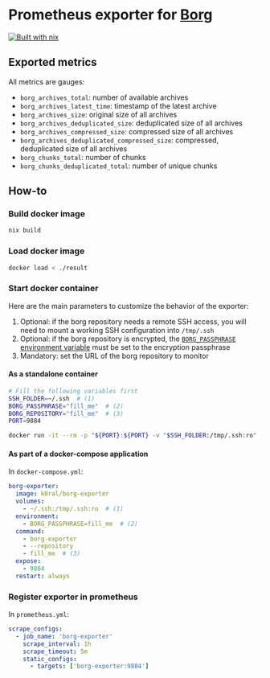 # Prometheus exporter for [Borg](https://github.com/borgbackup/borg)

[![Built with nix](https://builtwithnix.org/badge.svg)](https://builtwithnix.org)

## Exported metrics

All metrics are gauges:
- `borg_archives_total`: number of available archives
- `borg_archives_latest_time`: timestamp of the latest archive
- `borg_archives_size`: original size of all archives
- `borg_archives_deduplicated_size`: deduplicated size of all archives
- `borg_archives_compressed_size`: compressed size of all archives
- `borg_archives_deduplicated_compressed_size`: compressed, deduplicated size of all archives
- `borg_chunks_total`: number of chunks
- `borg_chunks_deduplicated_total`: number of unique chunks

## How-to

### Build docker image

```bash
nix build
```

### Load docker image

```bash
docker load < ./result
```

### Start docker container

Here are the main parameters to customize the behavior of the exporter:
1. Optional: if the borg repository needs a remote SSH access, you will need to mount a working SSH configuration into `/tmp/.ssh`
2. Optional: if the borg repository is encrypted, the [`BORG_PASSPHRASE` environment variable](https://borgbackup.readthedocs.io/en/stable/faq.html?highlight=BORG_PASSPHRASE#how-can-i-specify-the-encryption-passphrase-programmatically) must be set to the encryption passphrase
3. Mandatory: set the URL of the borg repository to monitor

#### As a standalone container

```bash
# Fill the following variables first
SSH_FOLDER=~/.ssh  # (1)
BORG_PASSPHRASE="fill_me"  # (2)
BORG_REPOSITORY="fill_me"  # (3)
PORT=9884

docker run -it --rm -p "${PORT}:${PORT} -v "$SSH_FOLDER:/tmp/.ssh:ro" -e "BORG_PASSPHRASE=${BORG_PASSPHRASE}" k0ral/borg-exporter --repository "${BORG_REPOSITORY}"
```

#### As part of a docker-compose application

In `docker-compose.yml`:
```yaml
borg-exporter:
  image: k0ral/borg-exporter
  volumes:
    - ~/.ssh:/tmp/.ssh:ro  # (1)
  environment:
    - BORG_PASSPHRASE=fill_me  # (2)
  command:
    - borg-exporter
    - --repository
    - fill_me  # (3)
  expose:
    - 9884
  restart: always
```

### Register exporter in prometheus

In `prometheus.yml`:
```yaml
scrape_configs:
  - job_name: 'borg-exporter'
    scrape_interval: 1h
    scrape_timeout: 5m
    static_configs:
      - targets: ['borg-exporter:9884']
```
